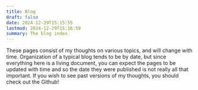 ```yaml
---
title: Blog
draft: false
date: 2024-12-29T15:15:55
lastmod: 2024-12-29T15:16:59
summary: The blog index.
---
```

These pages consist of my thoughts on various topics, and will change with time. Organization of a typical blog tends to be by date, but since everything here is a living document, you can expect the pages to be updated with time and so the date they were published is not really all that important. If you wish to see past versions of my thoughts, you should check out the Github!